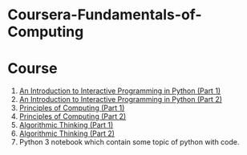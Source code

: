 # Coursera-Fundamentals-of-Computing
<h1>Course</h1> 
<ol>
  <li> <a href = "https://www.coursera.org/learn/interactive-python-1/home/welcome" >An Introduction to Interactive Programming in Python (Part 1) </a></li>
  <li> <a href = "https://www.coursera.org/learn/interactive-python-2/home/welcome" >An Introduction to Interactive Programming in Python (Part 2) </a></li>
  <li> <a href = "https://www.coursera.org/learn/principles-of-computing-1/home/welcome" >Principles of Computing (Part 1) </a></li>
  <li> <a href = "https://www.coursera.org/learn/principles-of-computing-2/home/welcome" >Principles of Computing (Part 2) </a></li>
  
  <li> <a href = "https://www.coursera.org/learn/algorithmic-thinking-1/home/welcome" >Algorithmic Thinking (Part 1) </a></li>
  <li> <a href = "https://www.coursera.org/learn/algorithmic-thinking-2/home/welcome" >Algorithmic Thinking (Part 2) </a></li>
  
  <li> Python 3 notebook which contain some topic of python with code.</li>
</ol>
